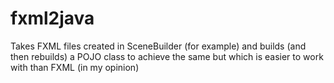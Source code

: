 # fxml2java
Takes FXML files created in SceneBuilder (for example) and builds (and then rebuilds) a POJO class to achieve the same but which is easier to work with than FXML (in my opinion)
